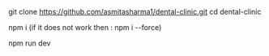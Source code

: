 git clone https://github.com/asmitasharma1/dental-clinic.git
cd dental-clinic

npm i (if it does not work then : npm i --force)

npm run dev
